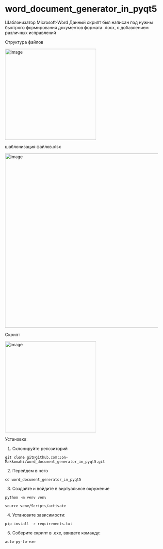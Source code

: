 # word_document_generator_in_pyqt5
Шаблонизатор Microsoft-Word
Данный скрипт был написан под нужны быстрого формирования документов формата .docx, c добавлением различных исправлений

Cтруктура файлов

<img width="300" alt="image" src="https://user-images.githubusercontent.com/88703195/225895896-82d7e04b-6b0b-4ee8-8809-781f02a47f6b.png">

шаблонизация файлов.xlsx

<img width="575" alt="image" src="https://user-images.githubusercontent.com/88703195/225896873-6ae3f556-e5bb-4500-9835-bbaca184fead.png">

Скрипт

<img width="300" alt="image" src="https://user-images.githubusercontent.com/88703195/225896502-a55d9667-ddf0-4dbe-b426-502057289817.png">


Установка:
1. Склонируйте репозиторий
```
git clone git@github.com:Jon-Makkonahi/word_document_generator_in_pyqt5.git
```
2. Перейдем в него 
```
cd word_document_generator_in_pyqt5
```
3. Создайте и войдите в виртуальное окружение
```
python -m venv venv
```
```
source venv/Scripts/activate
```
4. Установите зависимости:
```
pip install -r requirements.txt
```
5. Cоберите скрипт в .exe, ввидете команду:
```
auto-py-to-exe
```
